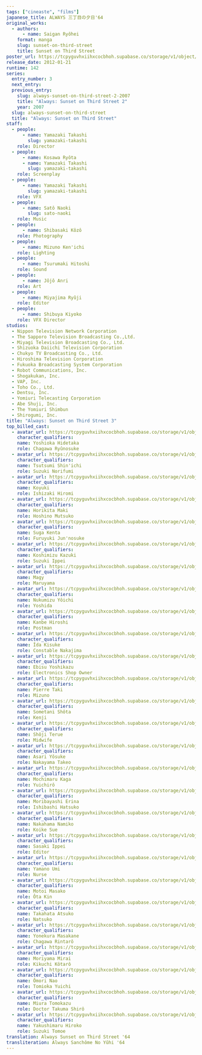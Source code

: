 ```yaml
---
tags: ["cineaste", "films"]
japanese_title: ALWAYS 三丁目の夕日'64
original_works:
  - authors:
      - name: Saigan Ryôhei
    format: manga
    slug: sunset-on-third-street
    title: Sunset on Third Street
poster_url: https://tcpyguvhxiihxcocbhoh.supabase.co/storage/v1/object/public/godzilla-cineaste-public/content/films/always-sunset-on-third-street-3-2012/posters/always-3-2012.jpg
release_date: 2012-01-21
runtime: 142
series:
  entry_number: 3
  next_entry:
  previous_entry:
    slug: always-sunset-on-third-street-2-2007
    title: "Always: Sunset on Third Street 2"
    year: 2007
  slug: always-sunset-on-third-street
  title: "Always: Sunset on Third Street"
staff:
  - people:
      - name: Yamazaki Takashi
        slug: yamazaki-takashi
    role: Director
  - people:
      - name: Kosawa Ryôta
      - name: Yamazaki Takashi
        slug: yamazaki-takashi
    role: Screenplay
  - people:
      - name: Yamazaki Takashi
        slug: yamazaki-takashi
    role: VFX
  - people:
      - name: Satô Naoki
        slug: sato-naoki
    role: Music
  - people:
      - name: Shibasaki Kôzô
    role: Photography
  - people:
      - name: Mizuno Ken'ichi
    role: Lighting
  - people:
      - name: Tsurumaki Hitoshi
    role: Sound
  - people:
      - name: Jôjô Anri
    role: Art
  - people:
      - name: Miyajima Ryûji
    role: Editor
  - people:
      - name: Shibuya Kiyoko
    role: VFX Director
studios:
  - Nippon Television Network Corporation
  - The Sapporo Television Broadcasting Co.,Ltd.
  - Miyagi Television Broadcasting Co., Ltd.
  - Shizuoka Daiichi Television Corporation
  - Chukyo TV Broadcasting Co., Ltd.
  - Hiroshima Television Corporation
  - Fukuoka Broadcasting System Corporation
  - Robot Communications, Inc.
  - Shogakukan, Inc.
  - VAP, Inc.
  - Toho Co., Ltd.
  - Dentsu, Inc.
  - Yomiuri Telecasting Corporation
  - Abe Shuji, Inc.
  - The Yomiuri Shimbun
  - Shirogumi, Inc.
title: "Always: Sunset on Third Street 3"
top_billed_cast:
  - avatar_url: https://tcpyguvhxiihxcocbhoh.supabase.co/storage/v1/object/public/godzilla-cineaste-public/content/films/always-sunset-on-third-street-3-2012/cast-avatars/hidetaka-yoshioka-0.jpg
    character_qualifiers:
    name: Yoshioka Hidetaka
    role: Chagawa Ryûnosuke
  - avatar_url: https://tcpyguvhxiihxcocbhoh.supabase.co/storage/v1/object/public/godzilla-cineaste-public/content/films/always-sunset-on-third-street-3-2012/cast-avatars/shinichi-tsutsumi-0.jpg
    character_qualifiers:
    name: Tsutsumi Shin'ichi
    role: Suzuki Norifumi
  - avatar_url: https://tcpyguvhxiihxcocbhoh.supabase.co/storage/v1/object/public/godzilla-cineaste-public/content/films/always-sunset-on-third-street-3-2012/cast-avatars/koyuki-0.jpg
    character_qualifiers:
    name: Koyuki
    role: Ishizaki Hiromi
  - avatar_url: https://tcpyguvhxiihxcocbhoh.supabase.co/storage/v1/object/public/godzilla-cineaste-public/content/films/always-sunset-on-third-street-3-2012/cast-avatars/maki-horikita-0.jpg
    character_qualifiers:
    name: Horikita Maki
    role: Hoshino Mutsuko
  - avatar_url: https://tcpyguvhxiihxcocbhoh.supabase.co/storage/v1/object/public/godzilla-cineaste-public/content/films/always-sunset-on-third-street-3-2012/cast-avatars/kenta-suga-0.jpg
    character_qualifiers:
    name: Suga Kenta
    role: Furuyuki Jun'nosuke
  - avatar_url: https://tcpyguvhxiihxcocbhoh.supabase.co/storage/v1/object/public/godzilla-cineaste-public/content/films/always-sunset-on-third-street-3-2012/cast-avatars/kazuki-koshimizu-0.jpg
    character_qualifiers:
    name: Koshimizu Kazuki
    role: Suzuki Ippei
  - avatar_url: https://tcpyguvhxiihxcocbhoh.supabase.co/storage/v1/object/public/godzilla-cineaste-public/content/films/always-sunset-on-third-street-3-2012/cast-avatars/magy-0.jpg
    character_qualifiers:
    name: Magy
    role: Maruyama
  - avatar_url: https://tcpyguvhxiihxcocbhoh.supabase.co/storage/v1/object/public/godzilla-cineaste-public/content/films/always-sunset-on-third-street-3-2012/cast-avatars/yoichi-nukumizu-0.jpg
    character_qualifiers:
    name: Nukumizu Yôichi
    role: Yoshida
  - avatar_url: https://tcpyguvhxiihxcocbhoh.supabase.co/storage/v1/object/public/godzilla-cineaste-public/content/films/always-sunset-on-third-street-3-2012/cast-avatars/hiroshi-kanbe-0.jpg
    character_qualifiers:
    name: Kanbe Hiroshi
    role: Postman
  - avatar_url: https://tcpyguvhxiihxcocbhoh.supabase.co/storage/v1/object/public/godzilla-cineaste-public/content/films/always-sunset-on-third-street-3-2012/cast-avatars/kisuke-iida-0.jpg
    character_qualifiers:
    name: Îda Kisuke
    role: Constable Nakajima
  - avatar_url: https://tcpyguvhxiihxcocbhoh.supabase.co/storage/v1/object/public/godzilla-cineaste-public/content/films/always-sunset-on-third-street-3-2012/cast-avatars/yoshikazu-ebisu-0.jpg
    character_qualifiers:
    name: Ebisu Yoshikazu
    role: Electronics Shop Owner
  - avatar_url: https://tcpyguvhxiihxcocbhoh.supabase.co/storage/v1/object/public/godzilla-cineaste-public/content/films/always-sunset-on-third-street-3-2012/cast-avatars/pierre-taki-0.jpg
    character_qualifiers:
    name: Pierre Taki
    role: Mizuno
  - avatar_url: https://tcpyguvhxiihxcocbhoh.supabase.co/storage/v1/object/public/godzilla-cineaste-public/content/films/always-sunset-on-third-street-3-2012/cast-avatars/shota-sometani-0.jpg
    character_qualifiers:
    name: Sometani Shôta
    role: Kenji
  - avatar_url: https://tcpyguvhxiihxcocbhoh.supabase.co/storage/v1/object/public/godzilla-cineaste-public/content/films/always-sunset-on-third-street-3-2012/cast-avatars/terue-shoji-0.jpg
    character_qualifiers:
    name: Shôji Terue
    role: Midwife
  - avatar_url: https://tcpyguvhxiihxcocbhoh.supabase.co/storage/v1/object/public/godzilla-cineaste-public/content/films/always-sunset-on-third-street-3-2012/cast-avatars/yosuke-asari-0.jpg
    character_qualifiers:
    name: Asari Yôsuke
    role: Nakayama Takeo
  - avatar_url: https://tcpyguvhxiihxcocbhoh.supabase.co/storage/v1/object/public/godzilla-cineaste-public/content/films/always-sunset-on-third-street-3-2012/cast-avatars/kaga-mochimaru-0.jpg
    character_qualifiers:
    name: Mochimaru Kaga
    role: Yuichirô
  - avatar_url: https://tcpyguvhxiihxcocbhoh.supabase.co/storage/v1/object/public/godzilla-cineaste-public/content/films/always-sunset-on-third-street-3-2012/cast-avatars/erina-moribayashi-0.jpg
    character_qualifiers:
    name: Moribayashi Erina
    role: Ishibashi Hatsuko
  - avatar_url: https://tcpyguvhxiihxcocbhoh.supabase.co/storage/v1/object/public/godzilla-cineaste-public/content/films/always-sunset-on-third-street-3-2012/cast-avatars/namiko-nakahama-0.jpg
    character_qualifiers:
    name: Nakahama Namiko
    role: Koike Sue
  - avatar_url: https://tcpyguvhxiihxcocbhoh.supabase.co/storage/v1/object/public/godzilla-cineaste-public/content/films/always-sunset-on-third-street-3-2012/cast-avatars/ippei-sasaki-0.jpg
    character_qualifiers:
    name: Sasaki Ippei
    role: Editor
  - avatar_url: https://tcpyguvhxiihxcocbhoh.supabase.co/storage/v1/object/public/godzilla-cineaste-public/content/films/always-sunset-on-third-street-3-2012/cast-avatars/umi-yamano-0.jpg
    character_qualifiers:
    name: Yamano Umi
    role: Nurse
  - avatar_url: https://tcpyguvhxiihxcocbhoh.supabase.co/storage/v1/object/public/godzilla-cineaste-public/content/films/always-sunset-on-third-street-3-2012/cast-avatars/masako-motoi-0.jpg
    character_qualifiers:
    name: Motoi Masako
    role: Ôta Kin
  - avatar_url: https://tcpyguvhxiihxcocbhoh.supabase.co/storage/v1/object/public/godzilla-cineaste-public/content/films/always-sunset-on-third-street-3-2012/cast-avatars/atsuko-takahata-0.jpg
    character_qualifiers:
    name: Takahata Atsuko
    role: Natsuko
  - avatar_url: https://tcpyguvhxiihxcocbhoh.supabase.co/storage/v1/object/public/godzilla-cineaste-public/content/films/always-sunset-on-third-street-3-2012/cast-avatars/masakane-yonekura-0.jpg
    character_qualifiers:
    name: Yonekura Masakane
    role: Chagawa Rintarô
  - avatar_url: https://tcpyguvhxiihxcocbhoh.supabase.co/storage/v1/object/public/godzilla-cineaste-public/content/films/always-sunset-on-third-street-3-2012/cast-avatars/mirai-moriyama-0.jpg
    character_qualifiers:
    name: Moriyama Mirai
    role: Kikuchi Kôtarô
  - avatar_url: https://tcpyguvhxiihxcocbhoh.supabase.co/storage/v1/object/public/godzilla-cineaste-public/content/films/always-sunset-on-third-street-3-2012/cast-avatars/nao-omori-0.jpg
    character_qualifiers:
    name: Ômori Nao
    role: Tomioka Yuichi
  - avatar_url: https://tcpyguvhxiihxcocbhoh.supabase.co/storage/v1/object/public/godzilla-cineaste-public/content/films/always-sunset-on-third-street-3-2012/cast-avatars/tomokazu-miura-0.jpg
    character_qualifiers:
    name: Miura Tomokazu
    role: Doctor Takuma Shirô
  - avatar_url: https://tcpyguvhxiihxcocbhoh.supabase.co/storage/v1/object/public/godzilla-cineaste-public/content/films/always-sunset-on-third-street-3-2012/cast-avatars/hiroko-yakushimaru-0.jpg
    character_qualifiers:
    name: Yakushimaru Hiroko
    role: Suzuki Tomoe
translation: Always Sunset on Third Street '64
transliteration: Always Sanchôme No Yûhi '64
---
```

